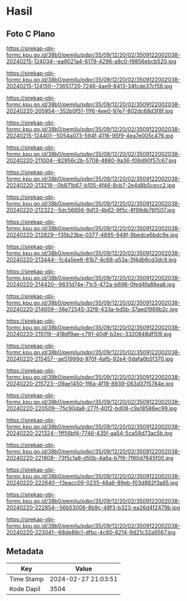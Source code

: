 # Hasil

## Foto C Plano

https://sirekap-obj-formc.kpu.go.id/38b0/pemilu/pdpr/35/09/12/20/02/3509122002038-20240215-124034--ea9021a4-6179-4296-a8c0-f9856ebcb520.jpg

https://sirekap-obj-formc.kpu.go.id/38b0/pemilu/pdpr/35/09/12/20/02/3509122002038-20240215-124150--73651720-7246-4ae9-8413-34fcde37cf56.jpg

https://sirekap-obj-formc.kpu.go.id/38b0/pemilu/pdpr/35/09/12/20/02/3509122002038-20240220-205954--352b0f51-11f6-4ee0-97e7-802dc68d3f8f.jpg

https://sirekap-obj-formc.kpu.go.id/38b0/pemilu/pdpr/35/09/12/20/02/3509122002038-20240215-124401--5054a073-594f-4116-95f9-4ea7e005c476.jpg

https://sirekap-obj-formc.kpu.go.id/38b0/pemilu/pdpr/35/09/12/20/02/3509122002038-20240220-211004--82956c2b-5708-4880-9a36-f09d90f57c67.jpg

https://sirekap-obj-formc.kpu.go.id/38b0/pemilu/pdpr/35/09/12/20/02/3509122002038-20240220-213218--0b871b67-b105-4f46-8cb7-2e4d8b5cecc2.jpg

https://sirekap-obj-formc.kpu.go.id/38b0/pemilu/pdpr/35/09/12/20/02/3509122002038-20240220-212322--5dc56656-9d13-4b62-9f5c-8f99db76f507.jpg

https://sirekap-obj-formc.kpu.go.id/38b0/pemilu/pdpr/35/09/12/20/02/3509122002038-20240220-212829--f35b23be-0377-4895-948f-9bedce6bdc9e.jpg

https://sirekap-obj-formc.kpu.go.id/38b0/pemilu/pdpr/35/09/12/20/02/3509122002038-20240220-213444--1c4a5ee6-81b7-4c68-a53a-3f4db6cd3dc9.jpg

https://sirekap-obj-formc.kpu.go.id/38b0/pemilu/pdpr/35/09/12/20/02/3509122002038-20240220-214420--9831d74e-71c5-472a-b696-0fed4fa88ea6.jpg

https://sirekap-obj-formc.kpu.go.id/38b0/pemilu/pdpr/35/09/12/20/02/3509122002038-20240220-214659--36e72545-32f8-433a-bd5b-37aed1989b2c.jpg

https://sirekap-obj-formc.kpu.go.id/38b0/pemilu/pdpr/35/09/12/20/02/3509122002038-20240220-215119--418df9ae-c791-40df-b2ec-3320848df109.jpg

https://sirekap-obj-formc.kpu.go.id/38b0/pemilu/pdpr/35/09/12/20/02/3509122002038-20240220-215457--ae51999d-970f-4afb-92e4-0dafa6b5f370.jpg

https://sirekap-obj-formc.kpu.go.id/38b0/pemilu/pdpr/35/09/12/20/02/3509122002038-20240220-215723--09ae1450-1f6a-4f18-8939-063d37f5784e.jpg

https://sirekap-obj-formc.kpu.go.id/38b0/pemilu/pdpr/35/09/12/20/02/3509122002038-20240220-220509--75c90da8-277f-40f2-bd08-c9a18586ec99.jpg

https://sirekap-obj-formc.kpu.go.id/38b0/pemilu/pdpr/35/09/12/20/02/3509122002038-20240220-221324--1ff56bf4-7746-435f-aa54-5ca59d73ac5b.jpg

https://sirekap-obj-formc.kpu.go.id/38b0/pemilu/pdpr/35/09/12/20/02/3509122002038-20240220-221808--73f5c1a8-d50b-4a6a-b7f6-7f60d7645f00.jpg

https://sirekap-obj-formc.kpu.go.id/38b0/pemilu/pdpr/35/09/12/20/02/3509122002038-20240220-222640--f3eacc09-0235-48a6-89eb-f03d882f3a65.jpg

https://sirekap-obj-formc.kpu.go.id/38b0/pemilu/pdpr/35/09/12/20/02/3509122002038-20240220-222854--56b53006-8b9c-48f3-b323-ea26d4f2479b.jpg

https://sirekap-obj-formc.kpu.go.id/38b0/pemilu/pdpr/35/09/12/20/02/3509122002038-20240220-223041--68de89c1-dfbc-4c80-8214-9d21c32a9567.jpg


## Metadata

| Key        | Value               |
| ---------- | ------------------- |
| Time Stamp | 2024-02-27 21:03:51 |
| Kode Dapil | 3504                |



